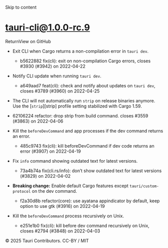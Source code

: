 Skip to content
# tauri-cli@1.0.0-rc.9
ReturnView on GitHub
  * Exit CLI when Cargo returns a non-compilation error in `tauri dev`. 
    * b5622882 fix(cli): exit on non-compilation Cargo errors, closes #3930 (#3942) on 2022-04-22
  * Notify CLI update when running `tauri dev`. 
    * a649aad7 feat(cli): check and notify about updates on `tauri dev`, closes #3789 (#3960) on 2022-04-25
  * The CLI will not automatically run `strip` on release binaries anymore. Use the [`strip`][strip] profile setting stabilized with Cargo 1.59.


  * 62106224 refactor: drop strip from build command. closes #3559 (#3863) on 2022-04-06
  * Kill the `beforeDevCommand` and app processes if the dev command returns an error. 
    * 485c9743 fix(cli): kill beforeDevCommand if dev code returns an error (#3907) on 2022-04-19
  * Fix `info` command showing outdated text for latest versions. 
    * 73a4b74a fix(cli.rs/info): don’t show outdated text for latest versions (#3829) on 2022-04-02
  * **Breaking change:** Enable default Cargo features except `tauri/custom-protocol` on the dev command. 
    * f2a30d8b refactor(core): use ayatana appindicator by default, keep option to use gtk (#3916) on 2022-04-19
  * Kill the `beforeDevCommand` process recursively on Unix. 
    * e251e1b0 fix(cli): kill before dev command recursively on Unix, closes #2794 (#3848) on 2022-04-03


© 2025 Tauri Contributors. CC-BY / MIT

